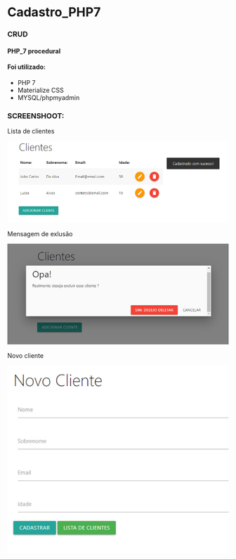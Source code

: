 # Cadastro_PHP7
<h3>CRUD</h3>
<h4>PHP_7 procedural</h4>

<h4>Foi utilizado:</h4>
<ul>
<li>PHP 7</li>
<li>Materialize CSS </li>
<li>MYSQL/phpmyadmin</li>
 </ul>
 
 <h3>SCREENSHOOT:</h3>
 <p>Lista de clientes</p>
 <p><img src="https://github.com/lucasAlcp/Cadastro_PHP7/blob/master/img/pagina%20inicial.jpg" width="1000"></p>
 <p>Mensagem de exlusão<p/>
 <p><img src="https://github.com/lucasAlcp/Cadastro_PHP7/blob/master/img/exlcusao.jpg" width="1000"></p>
 <p>Novo cliente<p/>
 <p><img src="https://github.com/lucasAlcp/Cadastro_PHP7/blob/master/img/novo%20cliente.jpg" width="1000"></p>
  
  
  
